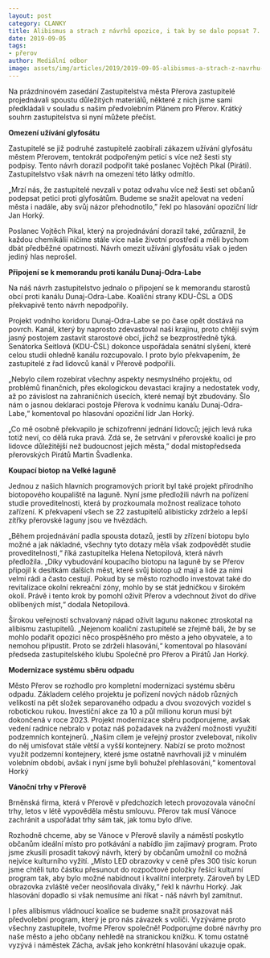 ```yaml
---
layout: post
category: CLANKY
title: Alibismus a strach z návrhů opozice, i tak by se dalo popsat 7. zastupitelstvo města Přerova
date: 2019-09-05
tags: 
- přerov
author: Mediální odbor
image: assets/img/articles/2019/2019-09-05-alibismus-a-strach-z-navrhu-opozice-i-tak-by-se-dalo-popsat-7-zastupitelstvo-mesta-prerova.jpg  #751x422 pixelu
---
```

Na prázdninovém zasedání Zastupitelstva města Přerova zastupitelé projednávali spoustu důležitých materiálů, některé z nich jsme sami předkládali v souladu s našim předvolebním Plánem pro Přerov. Krátký souhrn zastupitelstva si nyní můžete přečíst.

**Omezení užívání glyfosátu**

Zastupitelé se již podruhé zastupitelé zaobírali zákazem užívání glyfosátu městem Přerovem, tentokrát podpořeným peticí s více než šesti sty podpisy. Tento návrh dorazil podpořit také poslanec Vojtěch Pikal (Piráti). Zastupitelstvo však návrh na omezení této látky odmítlo.

„Mrzí nás, že zastupitelé nevzali v potaz odvahu více než šesti set občanů podepsat petici proti glyfosátům. Budeme se snažit apelovat na vedení města i nadále, aby svůj názor přehodnotilo,” řekl po hlasování opoziční lídr Jan Horký.

Poslanec Vojtěch Pikal, který na projednávání dorazil také, zdůraznil, že každou chemikálií ničíme stále více naše životní prostředí a měli bychom dbát předběžné opatrnosti. Návrh omezit užívání glyfosátu však o jeden jediný hlas neprošel.

**Připojení se k memorandu proti kanálu Dunaj-Odra-Labe**

Na náš návrh zastupitelstvo jednalo o připojení se k memorandu starostů obcí proti kanálu Dunaj-Odra-Labe. Koaliční strany KDU-ČSL a ODS překvapivě tento návrh nepodpořily.

Projekt vodního koridoru Dunaj-Odra-Labe se po čase opět dostává na povrch. Kanál, který by naprosto zdevastoval naši krajinu, proto chtějí svým jasný postojem zastavit starostové obcí, jichž se bezprostředně týká. Senátorka Seitlová (KDU-ČSL) dokonce uspořádala senátní slyšení, které celou studii ohledně kanálu rozcupovalo. I proto bylo překvapením, že zastupitelé z řad lidovců kanál v Přerově podpořili.

„Nebylo cílem rozebírat všechny aspekty nesmyslného projektu, od problémů finančních, přes ekologickou devastaci krajiny a nedostatek vody, až po závislost na zahraničních úsecích, které nemají být zbudovány. Šlo nám o jasnou deklaraci postoje Přerova k vodnímu kanálu Dunaj-Odra-Labe,“ komentoval po hlasování opoziční lídr Jan Horký.

„Co mě osobně překvapilo je schizofrenní jednání lidovců; jejich levá ruka totiž neví, co dělá ruka pravá. Zdá se, že setrvání v přerovské koalici je pro lidovce důležitější než budoucnost jejich města,” dodal místopředseda přerovských Pirátů Martin Švadlenka.

**Koupací biotop na Velké laguně**

Jednou z našich hlavních programových priorit byl také projekt přírodního biotopového koupaliště na laguně. Nyní jsme předložili návrh na pořízení studie proveditelnosti, která by prozkoumala možnost realizace tohoto zařízení. K překvapení všech se 22 zastupitelů alibisticky zdrželo a lepší zítřky přerovské laguny jsou ve hvězdách.

„Během projednávání padla spousta dotazů, jestli by zřízení biotopu bylo možné a jak nákladné, všechny tyto dotazy měla však zodpovědět studie proveditelnosti,“ říká zastupitelka Helena Netopilová, která návrh předložila. „Díky vybudování koupacího biotopu na laguně by se Přerov připojil k desítkám dalších měst, které svůj biotop už mají a lidé za nimi velmi rádi a často cestují. Pokud by se město rozhodlo investovat také do revitalizace okolní rekreační zóny, mohlo by se stát jedničkou v širokém okolí. Právě i tento krok by pomohl oživit Přerov a vdechnout život do dříve oblíbených míst,“ dodala Netopilová.

Širokou veřejností schvalovaný nápad oživit lagunu nakonec ztroskotal na alibismu zastupitelů. „Nejenom koaliční zastupitelé se zřejmě báli, že by se mohlo podařit opozici něco prospěšného pro město a jeho obyvatele, a to nemohou připustit. Proto se zdrželi hlasování,“ komentoval po hlasování předseda zastupitelského klubu Společně pro Přerov a Pirátů Jan Horký.

**Modernizace systému sběru odpadu**

Město Přerov se rozhodlo pro kompletní modernizaci systému sběru odpadu. Základem celého projektu je pořízení nových nádob různých velikostí na pět složek separovaného odpadu a dvou svozových vozidel s robotickou rukou. Investiční akce za 10 a půl milionu korun musí být dokončená v roce 2023. Projekt modernizace sběru podporujeme, avšak vedení radnice nebralo v potaz náš požadavek na zvážení možnosti využití podzemních kontejnerů. „Našim cílem je veřejný prostor zvelebovat, nikoliv do něj umisťovat stále větší a vyšší kontejnery. Nabízí se proto možnost využít podzemní kontejnery, které jsme ostatně navrhovali již v minulém volebním období, avšak i nyní jsme byli bohužel přehlasováni,“ komentoval Horký

**Vánoční trhy v Přerově**

Brněnská firma, která v Přerově v předchozích letech provozovala vánoční trhy, letos v létě vypověděla městu smlouvu. Přerov tak musí Vánoce zachránit a uspořádat trhy sám tak, jak tomu bylo dříve.

Rozhodně chceme, aby se Vánoce v Přerově slavily a náměstí poskytlo občanům ideální místo pro potkávání a nabídlo jim zajímavý program. Proto jsme zkusili prosadit takový návrh, který by občanům umožnil co možná nejvíce kulturního vyžití. „Místo LED obrazovky v ceně přes 300 tisíc korun jsme chtěli tuto částku přesunout do rozpočtové položky řešící kulturní program tak, aby bylo možné nabídnout i kvalitní interprety. Zároveň by LED obrazovka zvláště večer neoslňovala diváky,“ řekl k návrhu Horký. Jak hlasování dopadlo si však nemusíme ani říkat - náš návrh byl zamítnut.

I přes alibismus vládnoucí koalice se budeme snažit prosazovat náš předvolební program, který je pro nás závazek s voliči. Vyzýváme proto všechny zastupitele, tvořme Přerov společně! Podporujme dobré návrhy pro naše město a jeho občany nehledě na stranickou knížku. K tomu ostatně vyzývá i náměstek Zácha, avšak jeho konkrétní hlasování ukazuje opak.